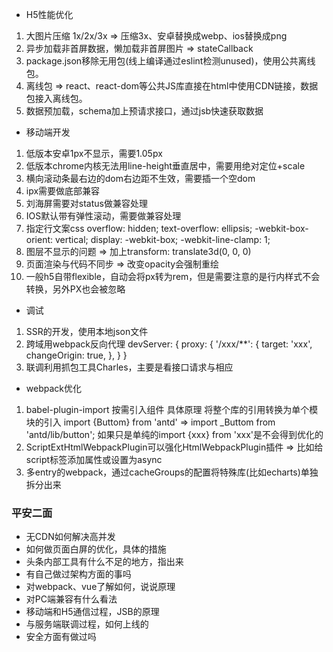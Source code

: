 - H5性能优化
1. 大图片压缩 1x/2x/3x => 压缩3x、安卓替换成webp、ios替换成png
2. 异步加载非首屏数据，懒加载非首屏图片 => stateCallback
3. package.json移除无用包(线上编译通过eslint检测unused)，使用公共离线包。
4. 离线包 => react、react-dom等公共JS库直接在html中使用CDN链接，数据包接入离线包。
5. 数据预加载，schema加上预请求接口，通过jsb快速获取数据

- 移动端开发
1. 低版本安卓1px不显示，需要1.05px
2. 低版本chrome内核无法用line-height垂直居中，需要用绝对定位+scale
3. 横向滚动条最右边的dom右边距不生效，需要插一个空dom
4. ipx需要做底部兼容
5. 刘海屏需要对status做兼容处理
6. IOS默认带有弹性滚动，需要做兼容处理
7. 指定行文案css
overflow: hidden;
text-overflow: ellipsis;
-webkit-box-orient: vertical;
display: -webkit-box;
-webkit-line-clamp: 1;
8. 图层不显示的问题 => 加上transform: translate3d(0, 0, 0)
9. 页面渲染与代码不同步 => 改变opacity会强制重绘
10. 一般h5自带flexible，自动会将px转为rem，但是需要注意的是行内样式不会转换，另外PX也会被忽略

- 调试
1. SSR的开发，使用本地json文件
2. 跨域用webpack反向代理
devServer: {
    proxy: {
      '/xxx/\*\*': {
        target: 'xxx',
        changeOrigin: true,
      },
    }
}
3. 联调利用抓包工具Charles，主要是看接口请求与相应

- webpack优化
1. babel-plugin-import 按需引入组件
具体原理 将整个库的引用转换为单个模块的引入
import {Buttom} from 'antd' => import \_Buttom from 'antd/lib/button';
如果只是单纯的import {xxx} from 'xxx'是不会得到优化的
2. ScriptExtHtmlWebpackPlugin可以强化HtmlWebpackPlugin插件 => 比如给script标签添加属性或设置为async
3. 多entry的webpack，通过cacheGroups的配置将特殊库(比如echarts)单独拆分出来

### 平安二面
- 无CDN如何解决高并发
- 如何做页面白屏的优化，具体的措施
- 头条内部工具有什么不足的地方，指出来
- 有自己做过架构方面的事吗
- 对webpack、vue了解如何，说说原理
- 对PC端兼容有什么看法
- 移动端和H5通信过程，JSB的原理
- 与服务端联调过程，如何上线的
- 安全方面有做过吗
